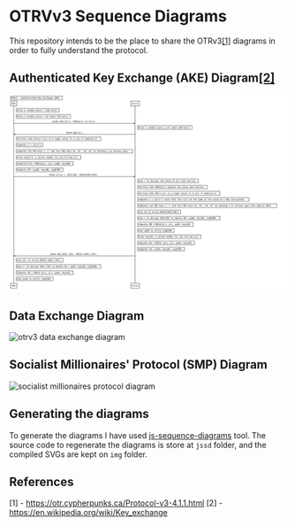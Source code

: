 # OTRVv3 Sequence Diagrams

This repository intends to be the place to share the OTRv3[\[1\]](#references)
diagrams in order to fully understand the protocol.

## Authenticated Key Exchange (AKE) Diagram[\[2\]](#references)

![Authenticated Key exchange diagrama](./img/otrv3-authenticated-key-exchange.svg)

## Data Exchange Diagram

![otrv3 data exchange diagram]()

## Socialist Millionaires' Protocol (SMP) Diagram

![socialist millionaires protocol diagram]()

## Generating the diagrams

To generate the diagrams I have used
[js-sequence-diagrams](https://bramp.github.io/js-sequence-diagrams/) tool. The
source code to regenerate the diagrams is store at `jssd` folder, and the
compiled SVGs are kept on `img` folder.

## References

[1] - https://otr.cypherpunks.ca/Protocol-v3-4.1.1.html
[2] - https://en.wikipedia.org/wiki/Key_exchange
